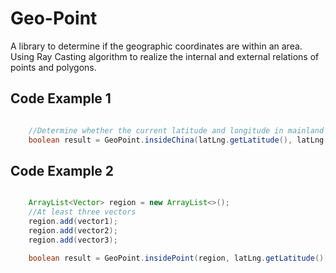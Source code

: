 # Geo-Point

A library to determine if the geographic coordinates are within an area.
Using Ray Casting algorithm to realize the internal and external relations of points and polygons.

## Code Example 1

```java

    //Determine whether the current latitude and longitude in mainland China
    boolean result = GeoPoint.insideChina(latLng.getLatitude(), latLng.getLongitude());

```

## Code Example 2
```java

    ArrayList<Vector> region = new ArrayList<>();
    //At least three vectors
    region.add(vector1);
    region.add(vector2);
    region.add(vector3);

    boolean result = GeoPoint.insidePoint(region, latLng.getLatitude(), latLng.getLongitude());

```